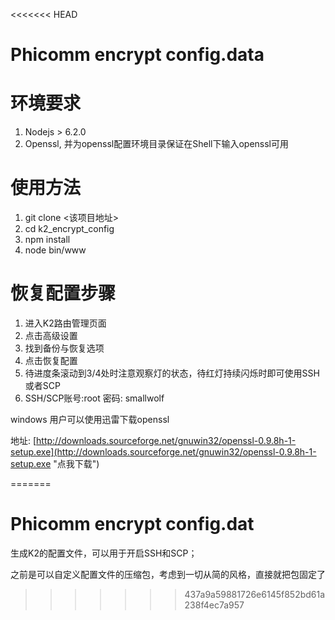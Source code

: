 <<<<<<< HEAD
# Phicomm encrypt config.data

# 环境要求

1. Nodejs > 6.2.0
1. Openssl, 并为openssl配置环境目录保证在Shell下输入openssl可用

# 使用方法

1. git clone <该项目地址>
1. cd k2_encrypt_config
1. npm install
1. node bin/www

# 恢复配置步骤

1. 进入K2路由管理页面
1. 点击高级设置
1. 找到备份与恢复选项
1. 点击恢复配置
1. 待进度条滚动到3/4处时注意观察灯的状态，待红灯持续闪烁时即可使用SSH或者SCP
1. SSH/SCP账号:root   密码: smallwolf

windows 用户可以使用迅雷下载openssl

地址: [http://downloads.sourceforge.net/gnuwin32/openssl-0.9.8h-1-setup.exe](http://downloads.sourceforge.net/gnuwin32/openssl-0.9.8h-1-setup.exe "点我下载")

=======
# Phicomm encrypt config.dat

生成K2的配置文件，可以用于开启SSH和SCP；

之前是可以自定义配置文件的压缩包，考虑到一切从简的风格，直接就把包固定了
>>>>>>> 437a9a59881726e6145f852bd61a238f4ec7a957
